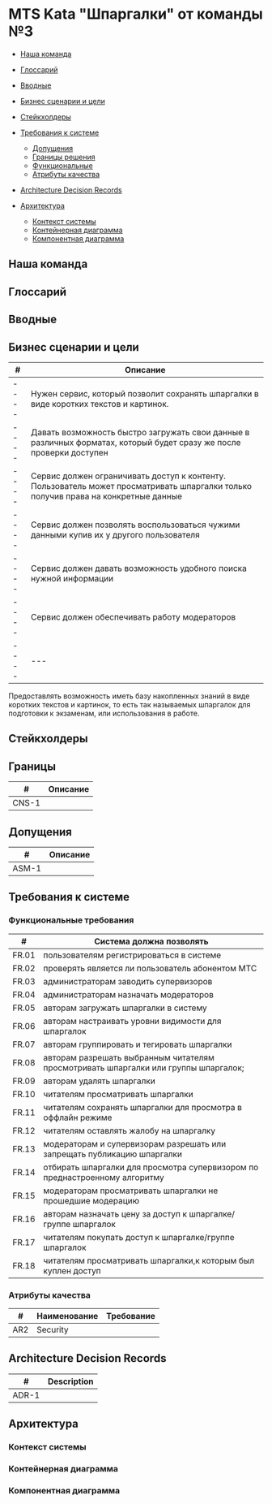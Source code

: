 # MTS Kata "Шпаргалки" от команды №3

- [Наша команда]()
- [Глоссарий]()
- [Вводные]()
- [Бизнес сценарии и цели]()
- [Стейкхолдеры]()
- [Требования к системе]()
    - [Допущения]()
    - [Границы решения]()
    - [Функциональные]()
    - [Атрибуты качества]()

- [Architecture Decision Records]()
- [Архитектура]()
    -   [Контекст системы]()
    -   [Контейнерная диаграмма]()
    -   [Компонентная диаграмма]()


## Наша команда

## Глоссарий

## Вводные

## Бизнес сценарии и цели
|#| Описание                                                                                                                           |
|----|------------------------------------------------------------------------------------------------------------------------------------|
|----| Нужен сервис, который позволит сохранять шпаргалки в виде коротких текстов и картинок.                                             |
|----| Давать возможность быстро загружать свои данные в различных форматах, который будет сразу же после проверки доступен               |
|----| Сервис должен ограничивать доступ к контенту. Пользователь может просматривать шпаргалки только получив права на конкретные данные |
|----| Сервис должен позволять  воспользоваться чужими данными купив их у другого пользователя                                            |
|----| Сервис должен давать возможность удобного поиска нужной информации                                                                 |
|----| Сервис должен обеспечивать работу модераторов                                                                                      |
|----| ---                                                                                                                                |

Предоставлять возможность иметь базу накопленных знаний в виде коротких текстов и картинок, то есть так называемых шпаргалок для подготовки к экзаменам, или использования в работе.

## Стейкхолдеры

## Границы

| # | Описание |
|----|----------|
| CNS-1 |          |

## Допущения

| # | Описание |
|----|-------------|
| ASM-1 |             |

## Требования к системе

### Функциональные требования

| #     | Cистема должна позволять                                                            |
|-------|-------------------------------------------------------------------------------------|
| FR.01 | пользователям регистрироваться в системе                                            |
| FR.02 | проверять является ли пользователь абонентом МТС                                    |
| FR.03 | администраторам заводить супервизоров                                               |
| FR.04 | администраторам назначать модераторов                                               |
| FR.05 | авторам загружать шпаргалки в систему                                               |
| FR.06 | авторам настраивать уровни видимости для шпаргалок                                  |
| FR.07 | авторам группировать и тегировать шпаргалки                                         |
| FR.08 | авторам разрешать выбранным читателям просмотривать шпаргалки или группы шпаргалок; |
| FR.09 | авторам удалять шпаргалки                                                           |
| FR.10 | читателям просматривать шпаргалки                                                   |
| FR.11 | читателям сохранять шпаргалки для просмотра в оффлайн режиме                        |
| FR.12 | читателям оставлять жалобу на шпаргалку                                             |
| FR.13 | модераторам и супервизорам разрешать или запрещать публикацию шпаргалки             |
| FR.14 | отбирать шпаргалки для просмотра супервизором по преднастроенному алгоритму         |
| FR.15 | модераторам просматривать шпаргалки не прошедшие модерацию                          |
| FR.16 | авторам назначать цену за доступ к шпаргалке/группе шпаргалок                       |
| FR.17 | читателям покупать доступ к шпаргалке/группе шпаргалок                              |
| FR.18 | читателям просматривать шпаргалки,к которым был куплен доступ                       |
  
### Атрибуты качества
| # | Наименование | Требование |
|----|--------------|------------|
| AR2 | Security     |            |

## Architecture Decision Records
| # | Description |
|----|-------------|
| ADR-1 |             |

## Архитектура

### Контекст системы

### Контейнерная диаграмма

### Компонентная диаграмма

